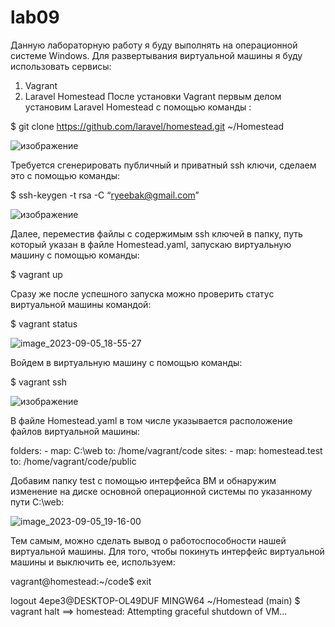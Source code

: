 # lab09
Данную лабораторную работу я буду выполнять на операционной системе Windows.
Для развертывания виртуальной машины я буду использовать сервисы:
1. Vagrant
2. Laravel Homestead
После установки Vagrant первым делом установим Laravel Homestead с помощью команды :

$ git clone https://github.com/laravel/homestead.git ~/Homestead

![изображение](https://github.com/ryeebak/lab09/assets/124439291/8b2008fc-dfad-40f8-a616-53d933dcb003)

Требуется сгенерировать публичный и приватный ssh ключи, сделаем это с помощью команды:

$ ssh-keygen -t rsa -C “ryeebak@gmail.com”

![изображение](https://github.com/ryeebak/lab09/assets/124439291/300abffb-4945-4326-96f0-9bcab34a6ea7)

Далее, переместив файлы с содержимым ssh ключей в папку, путь который указан в файле Homestead.yaml, запускаю виртуальную машину с помощью команды:

$ vagrant up

Сразу же после успешного запуска можно проверить статус виртуальной машины командой:

$ vagrant status

![image_2023-09-05_18-55-27](https://github.com/ryeebak/lab09/assets/124439291/19d3c0a6-20f2-49df-b761-2cf4f73361ca)

Войдем в виртуальную машину с помощью команды:

$ vagrant ssh

![изображение](https://github.com/ryeebak/lab09/assets/124439291/09b3990e-5f0d-426a-ad31-abe826c5e69d)

В файле Homestead.yaml в том числе указывается расположение файлов виртуальной машины:

folders:
    - map: C:\web
      to: /home/vagrant/code
sites:
    - map: homestead.test
      to: /home/vagrant/code/public

Добавим папку test с помощью интерфейса ВМ и обнаружим изменение на диске основной операционной системы по указанному пути C:\web:

![image_2023-09-05_19-16-00](https://github.com/ryeebak/lab09/assets/124439291/061542c7-5a83-4be4-b022-ff0bf26a0c58)

Тем самым, можно сделать вывод о работоспособности нашей виртуальной машины.
Для того, чтобы покинуть интерфейс виртуальной машины и выключить ее, используем:

vagrant@homestead:~/code$ exit
  
logout
4epe3@DESKTOP-OL49DUF MINGW64 ~/Homestead (main)
$ vagrant halt
==> homestead: Attempting graceful shutdown of VM...







